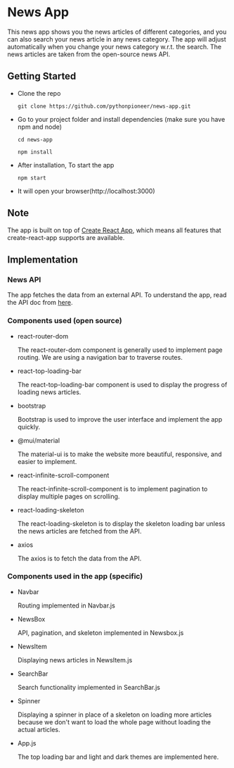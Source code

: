 # News App

This news app shows you the news articles of different categories, and you can also search your news article in any news category. The app will adjust automatically when you change your news category w.r.t. the search. The news articles are taken from the open-source news API.

## Getting Started

- Clone the repo

      git clone https://github.com/pythonpioneer/news-app.git

- Go to your project folder and install dependencies (make sure you have npm and node)

  ```
  cd news-app
  ```
  ```
  npm install
  ```

- After installation, To start the app

      npm start

- It will open your browser(http://localhost:3000)

## Note

The app is built on top of [Create React App](https://github.com/facebook/create-react-app), which means all features that create-react-app supports are available.

## Implementation

### News API

The app fetches the data from an external API. To understand the app, read the API doc from [here](https://newsdata.io/documentation/#latest-news).

### Components used (open source)

- react-router-dom

    The react-router-dom component is generally used to implement page routing. We are using a navigation bar to traverse routes.
  
- react-top-loading-bar

    The react-top-loading-bar component is used to display the progress of loading news articles.

- bootstrap

    Bootstrap is used to improve the user interface and implement the app quickly.
      
- @mui/material

    The material-ui is to make the website more beautiful, responsive, and easier to implement.
  
- react-infinite-scroll-component

    The react-infinite-scroll-component is to implement pagination to display multiple pages on scrolling.
  
- react-loading-skeleton

    The react-loading-skeleton is to display the skeleton loading bar unless the news articles are fetched from the API.
  
- axios

    The axios is to fetch the data from the API.

### Components used in the app (specific)

- Navbar

    Routing implemented in Navbar.js
  
- NewsBox

    API, pagination, and skeleton implemented in Newsbox.js
  
- NewsItem

    Displaying news articles in NewsItem.js
  
- SearchBar

    Search functionality implemented in SearchBar.js
  
- Spinner

    Displaying a spinner in place of a skeleton on loading more articles because we don't want to load the whole page without loading the actual articles.

- App.js

    The top loading bar and light and dark themes are implemented here.


